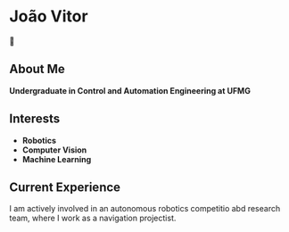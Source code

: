 # João Vitor
🤖
## About Me
**Undergraduate in Control and Automation Engineering at UFMG**

## Interests
- **Robotics** 
- **Computer Vision**
- **Machine Learning**

## Current Experience
I am actively involved in an autonomous robotics competitio abd research team, where I work as a navigation projectist.

